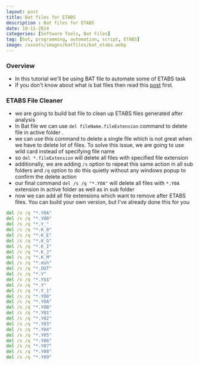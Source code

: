 ```yaml
---
layout: post
title: Bat files for ETABS
description : Bat files for ETABS
date: 10-11-2024
categories: [Software Tools, Bat Files]
tag: [bat, programming, automation, script, ETABS]
image: /assets/images/batfiles/bat_etabs.webp
---
```


### Overview
- In this tutorial we'll be using BAT file to automate some of ETABS task
- If you don't know about what is bat files then read this [post](/posts/bat-files-introduction/) first.

### ETABS File Cleaner
- we are going to build bat file to clean up ETABS files generated after analysis
- In Bat file we can use `del fileName.fileExtension` command to delete file in active folder .
- we can use this command to delete a single file which is not great when we have to delete lot of files. To solve this issue, we are going to use wild card instead of specifying file name
- so `del *.fileExtension` will delete all files with specified file extension
- additionally, we are adding `/s` option to repeat this same action in all sub folders and `/q` option to do this quietly without any windows popup to confirm the delete action
- our final command `del /s /q "*.Y0A"` will delete all files with `*.Y0A` extension in active folder as well as in sub folder
- now we can add all file extensions which want to remove after ETABS files. You can build your own version, but I've already done this for you
```bat
del /s /q "*.Y0A"
del /s /q "*.Y0B"
del /s /q "*.Y_"
del /s /q "*.K_0"
del /s /q "*.K_E"
del /s /q "*.K_G"
del /s /q "*.K_I"
del /s /q "*.K_J"
del /s /q "*.K_M"
del /s /q "*.msh"
del /s /q "*.OUT"
del /s /q "*.Y"
del /s /q "*.Y$$"
del /s /q "*.Y"
del /s /q "*.Y_1"
del /s /q "*.Y00"
del /s /q "*.YOA"
del /s /q "*.YOB"
del /s /q "*.Y01"
del /s /q "*.Y02"
del /s /q "*.Y03"
del /s /q "*.Y04"
del /s /q "*.Y05"
del /s /q "*.Y06"
del /s /q "*.Y07"
del /s /q "*.Y08"
del /s /q "*.Y09"
```
